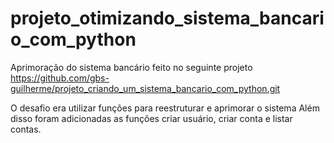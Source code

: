 # projeto_otimizando_sistema_bancario_com_python
Aprimoração do sistema bancário feito no seguinte projeto https://github.com/gbs-guilherme/projeto_criando_um_sistema_bancario_com_python.git

O desafio era utilizar funções para reestruturar e aprimorar o sistema
Além disso foram adicionadas as funções criar usuário, criar conta e listar contas.
